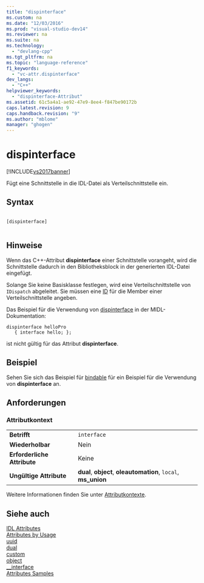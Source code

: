 ```yaml
---
title: "dispinterface"
ms.custom: na
ms.date: "12/03/2016"
ms.prod: "visual-studio-dev14"
ms.reviewer: na
ms.suite: na
ms.technology: 
  - "devlang-cpp"
ms.tgt_pltfrm: na
ms.topic: "language-reference"
f1_keywords: 
  - "vc-attr.dispinterface"
dev_langs: 
  - "C++"
helpviewer_keywords: 
  - "dispinterface-Attribut"
ms.assetid: 61c5a4a1-ae92-47e9-8ee4-f847be90172b
caps.latest.revision: 9
caps.handback.revision: "9"
ms.author: "mblome"
manager: "ghogen"
---
```

# dispinterface
[!INCLUDE[vs2017banner](../assembler/inline/includes/vs2017banner.md)]

Fügt eine Schnittstelle in die IDL\-Datei als Verteilschnittstelle ein.  
  
## Syntax  
  
```  
  
[dispinterface]  
  
```  
  
## Hinweise  
 Wenn das C\+\+\-Attribut **dispinterface** einer Schnittstelle vorangeht, wird die Schnittstelle dadurch in den Bibliotheksblock in der generierten IDL\-Datei eingefügt.  
  
 Solange Sie keine Basisklasse festlegen, wird eine Verteilschnittstelle von `IDispatch` abgeleitet. Sie müssen eine [ID](../windows/id.md) für die Member einer Verteilschnittstelle angeben.  
  
 Das Beispiel für die Verwendung von [dispinterface](http://msdn.microsoft.com/library/windows/desktop/aa366802) in der MIDL\-Dokumentation:  
  
```  
dispinterface helloPro   
   { interface hello; };   
```  
  
 ist nicht gültig für das Attribut **dispinterface**.  
  
## Beispiel  
 Sehen Sie sich das Beispiel für [bindable](../windows/bindable.md) für ein Beispiel für die Verwendung von **dispinterface** an.  
  
## Anforderungen  
  
### Attributkontext  
  
|||  
|-|-|  
|**Betrifft**|`interface`|  
|**Wiederholbar**|Nein|  
|**Erforderliche Attribute**|Keine|  
|**Ungültige Attribute**|**dual**, **object**, **oleautomation**, `local`, **ms\_union**|  
  
 Weitere Informationen finden Sie unter [Attributkontexte](../windows/attribute-contexts.md).  
  
## Siehe auch  
 [IDL Attributes](../windows/idl-attributes.md)   
 [Attributes by Usage](../windows/attributes-by-usage.md)   
 [uuid](../windows/uuid-cpp-attributes.md)   
 [dual](../windows/dual.md)   
 [custom](../windows/custom-cpp.md)   
 [object](../windows/object-cpp.md)   
 [\_\_interface](../cpp/interface.md)   
 [Attributes Samples](assetId:///558ebdb2-082f-44dc-b442-d8d33bf7bdb8)